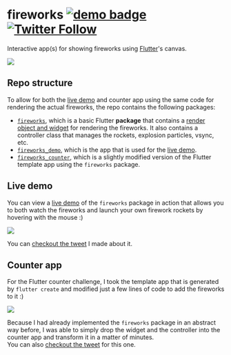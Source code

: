 # fireworks [![demo badge](https://img.shields.io/badge/fireworks-demo-yellow)][live demo] [![Twitter Follow](https://img.shields.io/twitter/follow/creativemaybeno?label=Follow&style=social)](https://twitter.com/creativemaybeno)

Interactive app(s) for showing fireworks using [Flutter]'s canvas.

[![](https://i.imgur.com/BwNy3gp.jpg)][live demo]

## Repo structure

To allow for both the [live demo] and counter app using the same code for rendering the actual
fireworks, the repo contains the following packages:

* [`fireworks`][fireworks], which is a basic Flutter **package** that contains a
  [render object and widget](https://youtu.be/HqXNGawzSbY) for rendering the fireworks. It also
  contains a controller class that manages the rockets, explosion particles, vsync, etc.
* [`fireworks_demo`][fireworks_demo], which is the app that is used for the [live demo].
* [`fireworks_counter`][fireworks_counter], which is a slightly modified version of the Flutter
  template app using the `fireworks` package. 

## Live demo

You can view a [live demo] of the `fireworks` package in action that allows you to both watch the
fireworks and launch your own firework rockets by hovering with the mouse :)

[![](https://i.ibb.co/G240Lth/Screen-Shot-2021-01-01-at-3-10-00-AM.png)][live demo]

You can [checkout the tweet](https://twitter.com/creativemaybeno/status/1344848563264770048?s=20)
I made about it. 

## Counter app

For the Flutter counter challenge, I took the template app that is generated by `flutter create`
and modified just a few lines of code to add the fireworks to it :)

![](https://i.ibb.co/5MtbFRc/Screen-Shot-2021-01-02-at-1-43-11-AM.png)

Because I had already implemented the `fireworks` package in an abstract way before, I was able
to simply drop the widget and the controller into the counter app and transform it in a matter of
minutes.  
You can also [checkout the tweet](https://twitter.com/creativemaybeno/status/1345338801867157504?s=20) for this one.

[Flutter]: https://github.com/flutter/flutter
[live demo]: https://fireworks.creativemaybeno.dev
[fireworks]: https://github.com/creativecreatorormaybenot/fireworks/tree/main/fireworks
[fireworks_demo]: https://github.com/creativecreatorormaybenot/fireworks/tree/main/fireworks_demo
[fireworks_counter]: https://github.com/creativecreatorormaybenot/fireworks/tree/main/fireworks_counter
